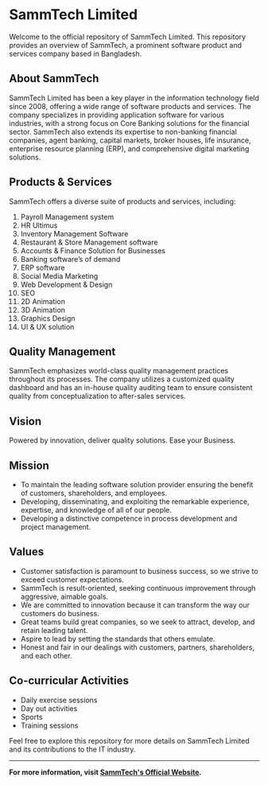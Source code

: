 # SammTech Limited

Welcome to the official repository of SammTech Limited. This repository provides an overview of SammTech, a prominent software product and services company based in Bangladesh.

## About SammTech

SammTech Limited has been a key player in the information technology field since 2008, offering a wide range of software products and services. The company specializes in providing application software for various industries, with a strong focus on Core Banking solutions for the financial sector. SammTech also extends its expertise to non-banking financial companies, agent banking, capital markets, broker houses, life insurance, enterprise resource planning (ERP), and comprehensive digital marketing solutions.

## Products & Services

SammTech offers a diverse suite of products and services, including:

1. Payroll Management system
2. HR Ultimus
3. Inventory Management Software
4. Restaurant & Store Management software
5. Accounts & Finance Solution for Businesses
6. Banking software’s of demand
7. ERP software
8. Social Media Marketing
9. Web Development & Design
10. SEO
11. 2D Animation
12. 3D Animation
13. Graphics Design
14. UI & UX solution

## Quality Management

SammTech emphasizes world-class quality management practices throughout its processes. The company utilizes a customized quality dashboard and has an in-house quality auditing team to ensure consistent quality from conceptualization to after-sales services.

## Vision

Powered by innovation, deliver quality solutions. Ease your Business.

## Mission

- To maintain the leading software solution provider ensuring the benefit of customers, shareholders, and employees.
- Developing, disseminating, and exploiting the remarkable experience, expertise, and knowledge of all of our people.
- Developing a distinctive competence in process development and project management.

## Values

- Customer satisfaction is paramount to business success, so we strive to exceed customer expectations.
- SammTech is result-oriented, seeking continuous improvement through aggressive, aimable goals.
- We are committed to innovation because it can transform the way our customers do business.
- Great teams build great companies, so we seek to attract, develop, and retain leading talent.
- Aspire to lead by setting the standards that others emulate.
- Honest and fair in our dealings with customers, partners, shareholders, and each other.

## Co-curricular Activities

- Daily exercise sessions
- Day out activities
- Sports
- Training sessions
  
Feel free to explore this repository for more details on SammTech Limited and its contributions to the IT industry.

---

**For more information, visit [SammTech's Official Website](https://www.samm-tech.net/).**
